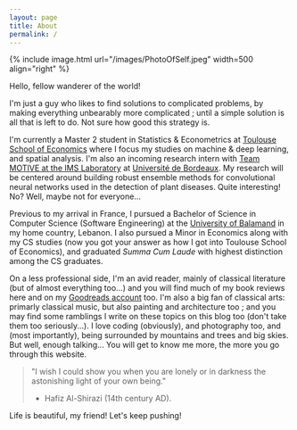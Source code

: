 ```yaml
---
layout: page
title: About
permalink: /
---
```


{% include image.html url="/images/PhotoOfSelf.jpeg" width=500 align="right" %}

Hello, fellow wanderer of the world!

I'm just a guy who likes to find solutions to complicated problems, by making everything unbearably more complicated ;
until a simple solution is all that is left to do. Not sure how good this strategy is.

I'm currently a Master 2 student in Statistics & Econometrics at [Toulouse School of Economics](https://www.tse-fr.eu/) 
where I focus my studies on machine & deep learning, and spatial analysis. I'm also an incoming research intern with 
[Team MOTIVE at the IMS Laboratory](https://www.ims-bordeaux.fr/en/recherche/research/116-signal-and-image-processing/motive/184-MOTIVE)
at [Université de Bordeaux](https://www.u-bordeaux.fr/). My research will be centered around building robust ensemble methods for convolutional
neural networks used in the detection of plant diseases. Quite interesting! No? Well, maybe not for everyone...

Previous to my arrival in France, I pursued a Bachelor of Science in Computer Science (Software Engineering) at the 
[University of Balamand](http://www.balamand.edu.lb/home/Pages/default.aspx) in my home country, Lebanon. I also pursued 
a Minor in Economics along with my CS studies (now you got your answer as how I got into Toulouse School of Economics),
and graduated *Summa Cum Laude* with highest distinction among the CS graduates.

On a less professional side, I'm an avid reader, mainly of classical literature (but of almost everything too...) and you will
find much of my book reviews here and on my [Goodreads account](https://www.goodreads.com/paulmelki) too. I'm also a big fan of classical arts:
primarly classical music, but also painting and architecture too ; and you may find some ramblings I write on these topics on this blog
too (don't take them too seriously...). I love coding (obviously), and photography too, and (most importantly), being surrounded by mountains and
trees and big skies. But well, enough talking... You will get to know me more, the more you go through this website. 

> "I wish I could show you when you are lonely or in darkness the astonishing light of your own being."
> - Hafiz Al-Shirazi (14th century AD).

Life is beautiful, my friend! Let's keep pushing! 